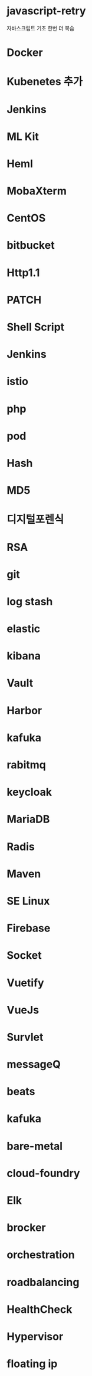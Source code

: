 # javascript-retry
자바스크립트 기초 한번 더 복습 

# Docker 
# Kubenetes 추가 
# Jenkins
# ML Kit
# Heml
# MobaXterm
# CentOS
# bitbucket 
# Http1.1
# PATCH
# Shell Script 
# Jenkins 
# istio 
# php
# pod
# Hash
# MD5
# 디지털포렌식
# RSA
# git
# log stash
# elastic 
# kibana
# Vault
# Harbor
# kafuka
# rabitmq
# keycloak
# MariaDB
# Radis
# Maven
# SE Linux
# Firebase
# Socket
# Vuetify
# VueJs
# Survlet
# messageQ
# beats
# kafuka
# bare-metal
# cloud-foundry
# Elk
# brocker
# orchestration
# roadbalancing
# HealthCheck
# Hypervisor
# floating ip